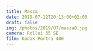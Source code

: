 ```yaml
---
title: Masza
date: 2019-07-12T20:13:00+02:00
draft: false
img: /photos/2019/07/masza8.jpg
camera: Rollei 35 SE
film: Kodak Portra 400
---
```


